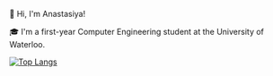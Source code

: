 👋 Hi, I'm Anastasiya!

🎓 I'm a first-year Computer Engineering student at the University of Waterloo.

[![Top Langs](https://github-readme-stats.vercel.app/api/top-langs/?username=Anastasiya006&layout=donut&theme=nightowl)]()
